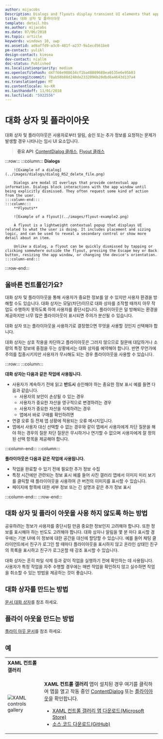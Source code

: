 ```yaml
---
author: mijacobs
Description: Dialogs and flyouts display transient UI elements that appear when the user requests them or when something happens that requires notification or approval.
title: 대화 상자 및 플라이아웃
template: detail.hbs
ms.author: mijacobs
ms.date: 07/06/2018
ms.topic: article
keywords: windows 10, uwp
ms.assetid: ad6affd9-a3c0-481f-a237-9a1ecd561be8
pm-contact: yulikl
design-contact: kimsea
dev-contact: niallm
doc-status: Published
ms.localizationpriority: medium
ms.openlocfilehash: d4ff66e988634cf1ba48809688ea6535e6e95b03
ms.sourcegitcommit: 70ab58b88d248de2332096b20dbd6a4643d137a4
ms.translationtype: MT
ms.contentlocale: ko-KR
ms.lasthandoff: 11/01/2018
ms.locfileid: "5922556"
---
```

# <a name="dialogs-and-flyouts"></a>대화 상자 및 플라이아웃



대화 상자 및 플라이아웃은 사용자로부터 알림, 승인 또는 추가 정보를 요청하는 문제가 발생할 경우 나타나는 임시 UI 요소입니다.

> **중요 API**: [ContentDialog 클래스](/uwp/api/Windows.UI.Xaml.Controls.ContentDialog), [Flyout 클래스](/uwp/api/Windows.UI.Xaml.Controls.Flyout)


:::row:::
    :::column:::
        **Dialogs**
        
        ![Example of a dialog](../images/dialogs/dialog_RS2_delete_file.png)

        Dialogs are modal UI overlays that provide contextual app information. Dialogs block interactions with the app window until being explicitly dismissed. They often request some kind of action from the user.
    :::column-end:::
    :::column::: 
        **Flyouts**

        ![Example of a flyout](../images/flyout-example2.png)

        A flyout is a lightweight contextual popup that displays UI related to what the user is doing. It includes placement and sizing logic, and can be used to reveal a secondary control or show more detail about an item.

        Unlike a dialog, a flyout can be quickly dismissed by tapping or clicking somewhere outside the flyout, pressing the Escape key or Back button, resizing the app window, or changing the device's orientation.
    :::column-end:::
:::row-end:::


## <a name="is-this-the-right-control"></a>올바른 컨트롤인가요?

대화 상자 및 플라이아웃을 통해 사용자가 중요한 정보를 알 수 있지만 사용자 환경을 방해할 수도 있습니다. 대화 상자는 모달(차단)이므로 대화 상자를 조작할 때까지 아무 작업도 수행하지 못하도록 하여 사용자를 중단시킵니다. 플라이아웃은 덜 방해되는 환경을 제공하지만 너무 많은 플라이아웃이 표시되면 주의가 분산될 수 있습니다.

대화 상자 또는 플라이아웃을 사용하기로 결정했으면 무엇을 사용할 것인지 선택해야 합니다.

대화 상자는 상호 작용을 차단하고 플라이아웃은 그러지 않으므로 질문에 대답하거나 소량의 특정 정보에 중점을 두는 상황에서는 대화 상자를 예약해야 합니다. 반면 무언가에 주의를 집중시키지만 사용자가 무시해도 되는 경우 플라이아웃을 사용할 수 있습니다.

:::row:::
    :::column:::
   <p><b>대화 상자는 다음과 같은 작업에 사용됩니다.</b> <br/>
<ul>
<li>사용자가 계속하기 전에 읽고 <b>반드시</b> 승인해야 하는 중요한 정보 표시 예를 들면 다음과 같습니다.
<ul>
  <li>사용자의 보안이 손상될 수 있는 경우</li>
  <li>사용자가 중요한 자산을 영구적으로 변경하려는 경우</li>
  <li>사용자가 중요한 자산을 삭제하려는 경우</li>
  <li>앱에서 바로 구매를 확인하려면</li>
</ul>

</li>
<li>연결 오류 등 전체 앱 상황에 적용되는 오류 메시지입니다.</li>
<li>앱에서 사용자 대신 선택할 수 없는 경우와 같이 앱에서 사용자에게 차단 질문을 해야 하는 경우의 질문 차단 질문은 무시하거나 연기할 수 없으며 사용자에게 잘 정의된 선택 항목을 제공해야 합니다.</li>
</ul>
</p>
    :::column-end:::
    :::column:::
   <p><b>플라이아웃은 다음과 같은 작업에 사용됩니다.</b> <br/>
<ul>
<li>작업을 완료할 수 있기 전에 필요한 추가 정보 수집</li>
<li>특정 시간에만 관련되는 정보 표시 예를 들어 사진 갤러리 앱에서 이미지 미리 보기를 클릭할 때 플라이아웃을 사용하여 큰 버전의 이미지를 표시할 수 있습니다.</li>
<li>페이지에 항목에 대한 세부 정보 또는 긴 설명과 같은 추가 정보 표시</li>
</ul></p>
    :::column-end:::
:::row-end:::


## <a name="ways-to-avoid-using-dialogs-and-flyouts"></a>대화 상자 및 플라이 아웃을 사용 하지 않도록 하는 방법

공유하려는 정보가 사용자를 중단시킬 만큼 중요한 정보인지 고려해야 합니다. 또한 정보를 표시해야 하는 빈도도 고려해야 합니다. 대화 상자나 알림을 몇 분 마다 표시할 경우에는 기본 UI에 이 정보에 대한 공간을 대신에 할당할 수 있습니다. 예를 들어 채팅 클라이언트에서 친구가 로그인 할 때마다 플라이아웃을 표시하지 않고 온라인 상태인 친구의 목록을 표시하고 친구가 로그온할 때 강조 표시할 수 있습니다.

대화 상자는 흔히 파일 삭제 등과 같이 작업을 실행하기 전에 확인하는 데 사용됩니다. 사용자가 특정 작업을 자주 수행할 경우에는 매번 작업을 확인하지 않고 실수하면 작업을 취소할 수 있는 방법을 제공하는 것이 좋습니다.

## <a name="how-to-create-a-dialog"></a>대화 상자를 만드는 방법

[문서 대화 상자](dialogs.md)를 참조 하세요. 

## <a name="how-to-create-a-flyout"></a>플라이 아웃을 만드는 방법

[플라이 아웃 문서](flyouts.md)를 참조 하세요. 

## <a name="examples"></a>예

<table>
<th align="left">XAML 컨트롤 갤러리<th>
<tr>
<td><img src="../images/xaml-controls-gallery-sm.png" alt="XAML controls gallery"></img></td>
<td>
    <p><strong style="font-weight: semi-bold">XAML 컨트롤 갤러리</strong> 앱이 설치된 경우 여기를 클릭하여 앱을 열고 작동 중인 <a href="xamlcontrolsgallery:/item/ContentDialog">ContentDialog</a> 또는 <a href="xamlcontrolsgallery:/item/Flyout">플라이아웃</a>을 확인합니다.</p>
    <ul>
    <li><a href="https://www.microsoft.com/store/productId/9MSVH128X2ZT">XAML 컨트롤 갤러리 앱 다운로드(Microsoft Store)</a></li>
    <li><a href="https://github.com/Microsoft/Windows-universal-samples/tree/master/Samples/XamlUIBasics">소스 코드 다운로드(GitHub)</a></li>
    </ul>
</td>
</tr>
</table>

